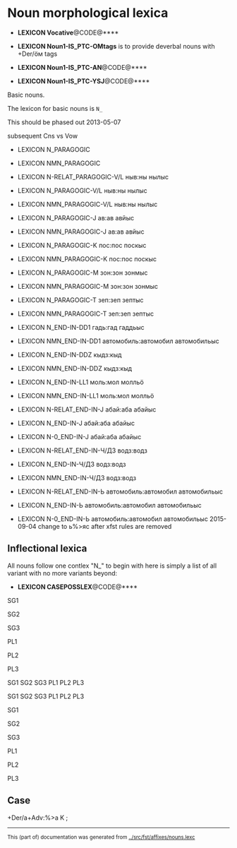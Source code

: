 
# Noun morphological lexica 


* **LEXICON Vocative**@CODE@****

* **LEXICON Noun1-IS_PTC-OMtags** is to provide deverbal nouns with +Der/ӧм tags

* **LEXICON Noun1-IS_PTC-AN**@CODE@****

* **LEXICON Noun1-IS_PTC-YSJ**@CODE@****









Basic nouns.

The lexicon for basic nouns is ` N_ `



This should be phased out 2013-05-07




subsequent Cns vs Vow
 * LEXICON N_PARAGOGIC  
 * LEXICON NMN_PARAGOGIC  




 * LEXICON N-RELAT_PARAGOGIC-V/L  ныв:ны нылыс

 * LEXICON N_PARAGOGIC-V/L  ныв:ны нылыс
 * LEXICON NMN_PARAGOGIC-V/L  ныв:ны нылыс



 * LEXICON N_PARAGOGIC-J  ав:ав авйыс
 * LEXICON NMN_PARAGOGIC-J  ав:ав авйыс

 * LEXICON N_PARAGOGIC-K  пос:пос поскыс
 * LEXICON NMN_PARAGOGIC-K  пос:пос поскыс

 * LEXICON N_PARAGOGIC-M  зон:зон зонмыс
 * LEXICON NMN_PARAGOGIC-M  зон:зон зонмыс

 * LEXICON N_PARAGOGIC-T  зеп:зеп зептыс
 * LEXICON NMN_PARAGOGIC-T  зеп:зеп зептыс

 * LEXICON N_END-IN-DD1  гадь:гад гаддьыс
 * LEXICON NMN_END-IN-DD1  автомобиль:автомобил автомобильыс

 * LEXICON N_END-IN-DDZ  кыдз:кыд
 * LEXICON NMN_END-IN-DDZ  кыдз:кыд

 * LEXICON N_END-IN-LL1  моль:мол молльӧ
 * LEXICON NMN_END-IN-LL1  моль:мол молльӧ



 * LEXICON N-RELAT_END-IN-J  абай:аба абайыс
 * LEXICON N_END-IN-J  абай:аба абайыс
 * LEXICON N-0_END-IN-J  абай:аба абайыс


 * LEXICON N-RELAT_END-IN-Ч/ДЗ  водз:водз
 * LEXICON N_END-IN-Ч/ДЗ  водз:водз
 * LEXICON NMN_END-IN-Ч/ДЗ  водз:водз

 * LEXICON N-RELAT_END-IN-Ь  автомобиль:автомобил автомобильыс
 * LEXICON N_END-IN-Ь  автомобиль:автомобил автомобильыс
 * LEXICON N-0_END-IN-Ь  автомобиль:автомобил автомобильыс
2015-09-04 change to ь%>яс after xfst rules are removed










## Inflectional lexica


All nouns follow one contlex "N_"
to begin with here is simply a list of all variant
with no more variants beyond:



* **LEXICON CASEPOSSLEX**@CODE@****


SG1

SG2

SG3

PL1



PL2

PL3


SG1
SG2
SG3
PL1
PL2
PL3

SG1
SG2
SG3
PL1
PL2
PL3


SG1



SG2

SG3

PL1

PL2

PL3


## Case











+Der/а+Adv:%>а K ;




* * *
<small>This (part of) documentation was generated from [../src/fst/affixes/nouns.lexc](http://github.com/giellalt/lang-kpv/blob/main/../src/fst/affixes/nouns.lexc)</small>